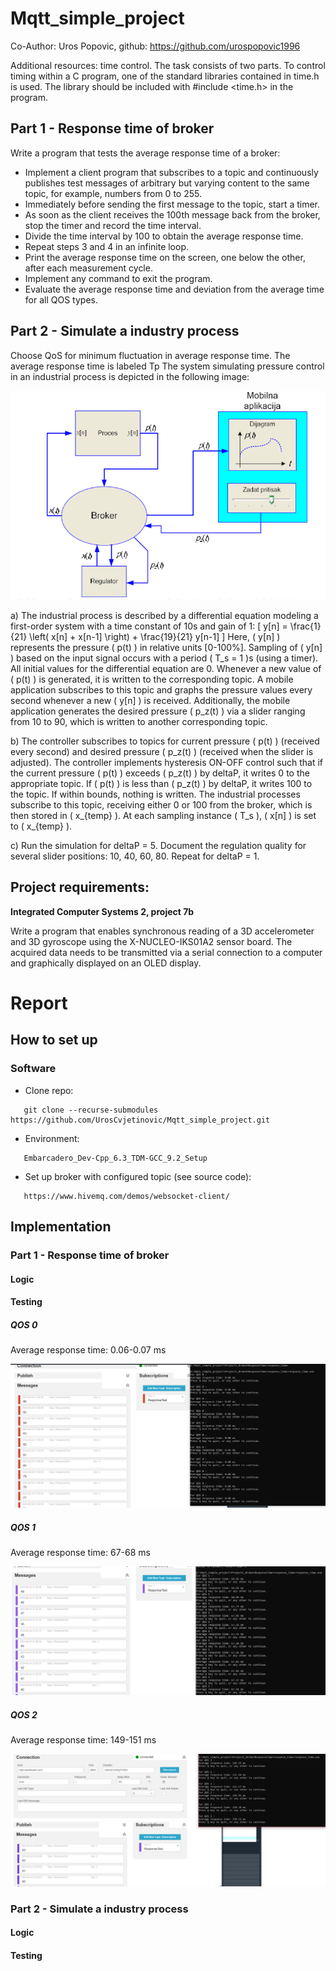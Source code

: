 # Mqtt_simple_project

Co-Author: Uros Popovic, github: https://github.com/urospopovic1996

Additional resources: time control. The task consists of two parts.
To control timing within a C program, one of the standard libraries contained in time.h is used. The library should be included with #include <time.h> in the program.

## Part 1 - Response time of broker
Write a program that tests the average response time of a broker:
 - Implement a client program that subscribes to a topic and continuously publishes test messages of arbitrary but varying content to the same topic, for example, numbers from 0 to 255.
 - Immediately before sending the first message to the topic, start a timer.
 - As soon as the client receives the 100th message back from the broker, stop the timer and record the time interval.
 - Divide the time interval by 100 to obtain the average response time.
 - Repeat steps 3 and 4 in an infinite loop.
 - Print the average response time on the screen, one below the other, after each measurement cycle.
 - Implement any command to exit the program.
 - Evaluate the average response time and deviation from the average time for all QOS types.
 
## Part 2 - Simulate a industry process
Choose QoS for minimum fluctuation in average response time. The average response time is labeled Tp
The system simulating pressure control in an industrial process is depicted in the following image:

![Requirements](Project2_IndustryProcess/images/Requirements.png)

a) The industrial process is described by a differential equation modeling a first-order system with a time constant of 10s and gain of 1:
\[ y[n] = \frac{1}{21} \left( x[n] + x[n-1] \right) + \frac{19}{21} y[n-1] \]
Here, \( y[n] \) represents the pressure \( p(t) \) in relative units [0-100%]. Sampling of \( y[n] \) based on the input signal occurs with a period \( T_s = 1 \)s (using a timer). All initial values for the differential equation are 0. Whenever a new value of \( p(t) \) is generated, it is written to the corresponding topic. A mobile application subscribes to this topic and graphs the pressure values every second whenever a new \( y[n] \) is received. Additionally, the mobile application generates the desired pressure \( p_z(t) \) via a slider ranging from 10 to 90, which is written to another corresponding topic.

b) The controller subscribes to topics for current pressure \( p(t) \) (received every second) and desired pressure \( p_z(t) \) (received when the slider is adjusted). The controller implements hysteresis ON-OFF control such that if the current pressure \( p(t) \) exceeds \( p_z(t) \) by deltaP, it writes 0 to the appropriate topic. If \( p(t) \) is less than \( p_z(t) \) by deltaP, it writes 100 to the topic. If within bounds, nothing is written. The industrial processes subscribe to this topic, receiving either 0 or 100 from the broker, which is then stored in \( x_{temp} \). At each sampling instance \( T_s \), \( x[n] \) is set to \( x_{temp} \).

c) Run the simulation for deltaP = 5. Document the regulation quality for several slider positions: 10, 40, 60, 80. Repeat for deltaP = 1.

## Project requirements:
**Integrated Computer Systems 2, project 7b**

Write a program that enables synchronous reading of a 3D accelerometer and 3D gyroscope using the X-NUCLEO-IKS01A2 sensor board. The acquired data needs to be transmitted via a serial connection to a computer and graphically displayed on an OLED display.

# Report 
## How to set up
### Software
 - Clone repo:
```
   git clone --recurse-submodules https://github.com/UrosCvjetinovic/Mqtt_simple_project.git
```
 - Environment:
```
   Embarcadero_Dev-Cpp_6.3_TDM-GCC_9.2_Setup
```
 - Set up broker with configured topic (see source code):
```
   https://www.hivemq.com/demos/websocket-client/
```
 
## Implementation 

### Part 1 - Response time of broker

#### Logic

#### Testing

##### QOS 0
Average response time: 0.06-0.07 ms

![QOS0](Project1_BrokerResponseTime/images/QOS0.png)
 

##### QOS 1
Average response time: 67-68 ms

![QOS1](Project1_BrokerResponseTime/images/QOS1.png)
 

##### QOS 2
Average response time: 149-151 ms

![QOS2](Project1_BrokerResponseTime/images/QOS2.png)
 
 
### Part 2 - Simulate a industry process

#### Logic

#### Testing